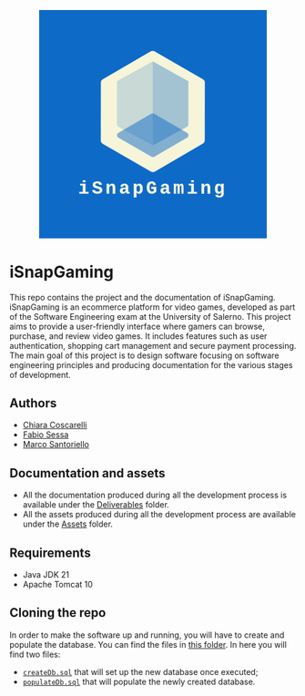 <p align="center">
  <img src="https://github.com/marcosantoriello/iSnapGaming/blob/develop/Assets/logo.png?raw=true" width="400"/>
</p>

# iSnapGaming

This repo contains the project and the documentation of iSnapGaming. <br>
iSnapGaming is an ecommerce platform for video games, developed as part of the Software Engineering exam at the University of Salerno. This project aims to provide a user-friendly interface where gamers can browse, purchase, and review video games. It includes features such as user authentication, shopping cart management and secure payment processing. <br>
The main goal of this project is to design software focusing on software engineering principles and producing documentation for the various stages of development.

## Authors
- [Chiara Coscarelli](https://github.com/chiaracos)
- [Fabio Sessa](https://github.com/bafiuss)
- [Marco Santoriello](https://github.com/marcosantoriello)

## Documentation and assets
- All the documentation produced during all the development process is available under the [Deliverables](https://github.com/marcosantoriello/iSnapGaming/tree/main/Deliverables) folder.
- All the assets produced during all the development process are available under the [Assets](https://github.com/marcosantoriello/iSnapGaming/tree/main/Assets) folder.
## Requirements
 - Java JDK 21
 - Apache Tomcat 10
## Cloning the repo
In order to make the software up and running, you will have to create and populate the database. You can find the files in [this folder](https://github.com/marcosantoriello/iSnapGaming/tree/main/db). In here you will find two files:
- [`createDb.sql`](https://github.com/marcosantoriello/iSnapGaming/blob/main/db/createDb.sql) that will set up the new database once executed;
- [`populateDb.sql`](https://github.com/marcosantoriello/iSnapGaming/blob/main/db/populateDb.sql) that will populate the newly created database.
